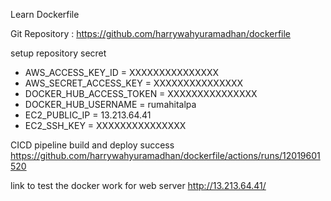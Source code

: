 Learn Dockerfile

Git Repository : https://github.com/harrywahyuramadhan/dockerfile


setup repository secret 
- AWS_ACCESS_KEY_ID        = XXXXXXXXXXXXXXX
- AWS_SECRET_ACCESS_KEY    = XXXXXXXXXXXXXXX
- DOCKER_HUB_ACCESS_TOKEN  = XXXXXXXXXXXXXXX
- DOCKER_HUB_USERNAME      = rumahitalpa
- EC2_PUBLIC_IP            = 13.213.64.41
- EC2_SSH_KEY              = XXXXXXXXXXXXXXX

CICD pipeline build and deploy success 
https://github.com/harrywahyuramadhan/dockerfile/actions/runs/12019601520


link to test the docker work for web server
http://13.213.64.41/
